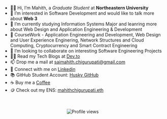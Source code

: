 - 👋🏻 Hi, I’m Mahith, a _Graduate Student_ at **Northeastern University**
- 👀 I’m interested in Software Development and would like to talk more about **Web 3**
- 🌱 I’m currently studying Information Systems Major and leanring more about Web Design and Application Engineering & Development
- 📖 CourseWork - Application Engineering and Development, Web Design and User Experience Enginering, Network Structures and Cloud Computing, Cryptocurrency and Smart Contract Engineering
- 💞️ I’m looking to collaborate on interesting Software Engineering Projects
- ✍🏻 Read my Tech Blogs at <a href="https://www.dev.to/mahithchigurupati" target="_blank">Dev.to</a>
- 📫 Drop me a mail at saimahith.chigurupati@gmail.com
- 💬 Connect with me on <a href="https://www.linkedin.com/in/mahith-chigurupati" target="_blank">Linkedin</a>
- 📚 GitHub Student Account: <a href="https://github.com/SaiMahith-Chigurupati" target="_blank">Husky GitHub</a>
- ☕️ Buy me a <a href="https://bmc.link/mahithch" target="_blank">Coffee</a>
- 🪙 Check out my ENS: <a href="http://ens.domains.com/mahithchigurupati.eth" target="_blank">mahithchigurupati.eth</a>
<br>

<p align="center"><img src="https://gpvc.arturio.dev/MahithChigurupati" alt="Profile views"></p>
